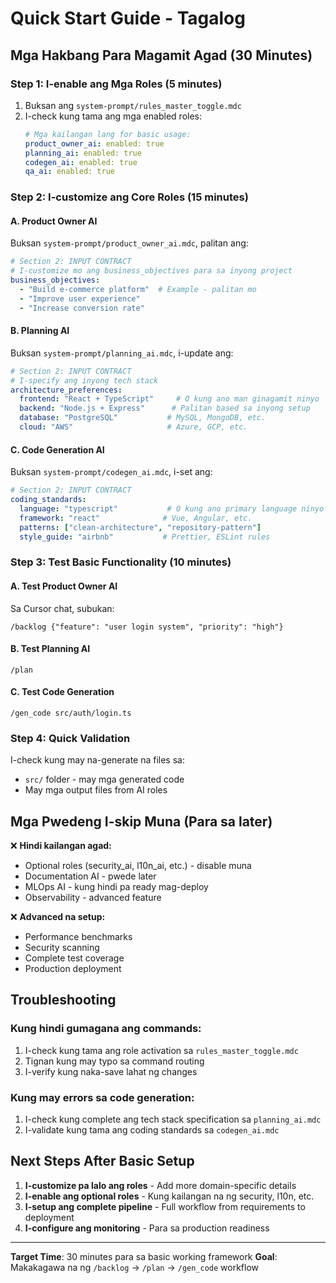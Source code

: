 # Quick Start Guide - Tagalog

## Mga Hakbang Para Magamit Agad (30 Minutes)

### Step 1: I-enable ang Mga Roles (5 minutes)
1. Buksan ang `system-prompt/rules_master_toggle.mdc`
2. I-check kung tama ang mga enabled roles:
   ```yaml
   # Mga kailangan lang for basic usage:
   product_owner_ai: enabled: true
   planning_ai: enabled: true  
   codegen_ai: enabled: true
   qa_ai: enabled: true
   ```

### Step 2: I-customize ang Core Roles (15 minutes)

#### A. Product Owner AI
Buksan `system-prompt/product_owner_ai.mdc`, palitan ang:
```yaml
# Section 2: INPUT CONTRACT
# I-customize mo ang business_objectives para sa inyong project
business_objectives: 
  - "Build e-commerce platform"  # Example - palitan mo
  - "Improve user experience"
  - "Increase conversion rate"
```

#### B. Planning AI  
Buksan `system-prompt/planning_ai.mdc`, i-update ang:
```yaml
# Section 2: INPUT CONTRACT
# I-specify ang inyong tech stack
architecture_preferences:
  frontend: "React + TypeScript"     # O kung ano man ginagamit ninyo
  backend: "Node.js + Express"      # Palitan based sa inyong setup
  database: "PostgreSQL"           # MySQL, MongoDB, etc.
  cloud: "AWS"                     # Azure, GCP, etc.
```

#### C. Code Generation AI
Buksan `system-prompt/codegen_ai.mdc`, i-set ang:
```yaml
# Section 2: INPUT CONTRACT  
coding_standards:
  language: "typescript"           # O kung ano primary language ninyo
  framework: "react"              # Vue, Angular, etc.
  patterns: ["clean-architecture", "repository-pattern"]
  style_guide: "airbnb"           # Prettier, ESLint rules
```

### Step 3: Test Basic Functionality (10 minutes)

#### A. Test Product Owner AI
Sa Cursor chat, subukan:
```
/backlog {"feature": "user login system", "priority": "high"}
```

#### B. Test Planning AI  
```
/plan
```

#### C. Test Code Generation
```
/gen_code src/auth/login.ts
```

### Step 4: Quick Validation
I-check kung may na-generate na files sa:
- `src/` folder - may mga generated code
- May mga output files from AI roles

## Mga Pwedeng I-skip Muna (Para sa later)

❌ **Hindi kailangan agad:**
- Optional roles (security_ai, l10n_ai, etc.) - disable muna
- Documentation AI - pwede later
- MLOps AI - kung hindi pa ready mag-deploy
- Observability - advanced feature

❌ **Advanced na setup:**
- Performance benchmarks
- Security scanning
- Complete test coverage
- Production deployment

## Troubleshooting

### Kung hindi gumagana ang commands:
1. I-check kung tama ang role activation sa `rules_master_toggle.mdc`
2. Tignan kung may typo sa command routing
3. I-verify kung naka-save lahat ng changes

### Kung may errors sa code generation:
1. I-check kung complete ang tech stack specification sa `planning_ai.mdc`
2. I-validate kung tama ang coding standards sa `codegen_ai.mdc`

## Next Steps After Basic Setup

1. **I-customize pa lalo ang roles** - Add more domain-specific details
2. **I-enable ang optional roles** - Kung kailangan na ng security, l10n, etc.
3. **I-setup ang complete pipeline** - Full workflow from requirements to deployment
4. **I-configure ang monitoring** - Para sa production readiness

---

**Target Time**: 30 minutes para sa basic working framework
**Goal**: Makakagawa na ng `/backlog` → `/plan` → `/gen_code` workflow
